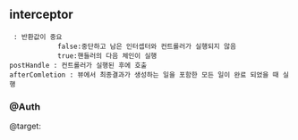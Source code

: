 ## interceptor


```
 : 반환값이 중요 
			false:중단하고 남은 인터셉터와 컨트롤러가 실행되지 않음 
			true:핸들러의 다음 체인이 실행
postHandle : 컨트롤러가 실행된 후에 호출
afterComletion : 뷰에서 최종결과가 생성하는 일을 포함한 모든 일이 완료 되었을 때 실행
```

### @Auth
@target: 

